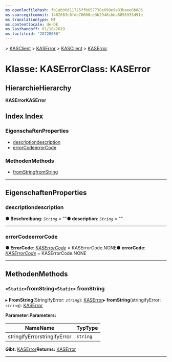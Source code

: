 ```yaml
---
ms.openlocfilehash: fb1ab90d11725ffb657738e090e9e83baee6b886
ms.sourcegitcommit: 1482683c0fde70600ce3b2948cbba8856935d91e
ms.translationtype: MT
ms.contentlocale: de-DE
ms.lasthandoff: 01/18/2019
ms.locfileid: "28728086"
---
```

<span data-ttu-id="74ad9-101">[](../README.md) > [KASClient](../modules/kasclient.md) > [KASError](../classes/kasclient.kaserror.md)</span><span class="sxs-lookup"><span data-stu-id="74ad9-101">[](../README.md) > [KASClient](../modules/kasclient.md) > [KASError](../classes/kasclient.kaserror.md)</span></span>

# <a name="class-kaserror"></a><span data-ttu-id="74ad9-102">Klasse: KASError</span><span class="sxs-lookup"><span data-stu-id="74ad9-102">Class: KASError</span></span>

## <a name="hierarchy"></a><span data-ttu-id="74ad9-103">Hierarchie</span><span class="sxs-lookup"><span data-stu-id="74ad9-103">Hierarchy</span></span>

<span data-ttu-id="74ad9-104">**KASError**</span><span class="sxs-lookup"><span data-stu-id="74ad9-104">**KASError**</span></span>

## <a name="index"></a><span data-ttu-id="74ad9-105">Index </span><span class="sxs-lookup"><span data-stu-id="74ad9-105">Index</span></span>

### <a name="properties"></a><span data-ttu-id="74ad9-106">Eigenschaften</span><span class="sxs-lookup"><span data-stu-id="74ad9-106">Properties</span></span>

* [<span data-ttu-id="74ad9-107">description</span><span class="sxs-lookup"><span data-stu-id="74ad9-107">description</span></span>](kasclient.kaserror.md#description)
* [<span data-ttu-id="74ad9-108">errorCode</span><span class="sxs-lookup"><span data-stu-id="74ad9-108">errorCode</span></span>](kasclient.kaserror.md#errorcode)
### <a name="methods"></a><span data-ttu-id="74ad9-109">Methoden</span><span class="sxs-lookup"><span data-stu-id="74ad9-109">Methods</span></span>

* [<span data-ttu-id="74ad9-110">fromString</span><span class="sxs-lookup"><span data-stu-id="74ad9-110">fromString</span></span>](kasclient.kaserror.md#fromstring)

---

## <a name="properties"></a><span data-ttu-id="74ad9-111">Eigenschaften</span><span class="sxs-lookup"><span data-stu-id="74ad9-111">Properties</span></span>

<a id="description"></a>

###  <a name="description"></a><span data-ttu-id="74ad9-112">description</span><span class="sxs-lookup"><span data-stu-id="74ad9-112">description</span></span>

<span data-ttu-id="74ad9-113">**● Beschreibung**: *`String`* = ""</span><span class="sxs-lookup"><span data-stu-id="74ad9-113">**● description**: *`String`* = ""</span></span>

___

<a id="errorcode"></a>

###  <a name="errorcode"></a><span data-ttu-id="74ad9-114">errorCode</span><span class="sxs-lookup"><span data-stu-id="74ad9-114">errorCode</span></span>

<span data-ttu-id="74ad9-115">**● ErrorCode**: *[KASErrorCode](../enums/kasclient.kaserrorcode.md)* = KASErrorCode.NONE</span><span class="sxs-lookup"><span data-stu-id="74ad9-115">**● errorCode**: *[KASErrorCode](../enums/kasclient.kaserrorcode.md)* =  KASErrorCode.NONE</span></span>

___

## <a name="methods"></a><span data-ttu-id="74ad9-116">Methoden</span><span class="sxs-lookup"><span data-stu-id="74ad9-116">Methods</span></span>

<a id="fromstring"></a>

### <a name="static-fromstring"></a><span data-ttu-id="74ad9-117">`<Static>`fromString</span><span class="sxs-lookup"><span data-stu-id="74ad9-117">`<Static>` fromString</span></span>

<span data-ttu-id="74ad9-118">▸ **FromString**(StringifyError: *`string`*): [KASError](kasclient.kaserror.md)</span><span class="sxs-lookup"><span data-stu-id="74ad9-118">▸ **fromString**(stringifyError: *`string`*): [KASError](kasclient.kaserror.md)</span></span>

<span data-ttu-id="74ad9-119">**Parameter:**</span><span class="sxs-lookup"><span data-stu-id="74ad9-119">**Parameters:**</span></span>

| <span data-ttu-id="74ad9-120">Name</span><span class="sxs-lookup"><span data-stu-id="74ad9-120">Name</span></span> | <span data-ttu-id="74ad9-121">Typ</span><span class="sxs-lookup"><span data-stu-id="74ad9-121">Type</span></span> |
| ------ | ------ |
| <span data-ttu-id="74ad9-122">stringifyError</span><span class="sxs-lookup"><span data-stu-id="74ad9-122">stringifyError</span></span> | `string` |

<span data-ttu-id="74ad9-123">**Gibt:** [KASError](kasclient.kaserror.md)</span><span class="sxs-lookup"><span data-stu-id="74ad9-123">**Returns:** [KASError](kasclient.kaserror.md)</span></span>

___

